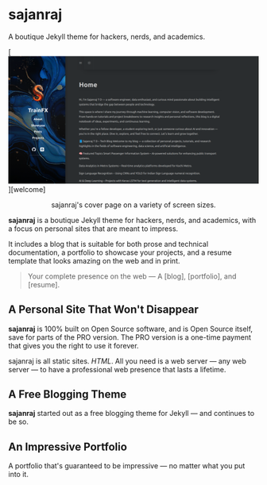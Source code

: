 

# sajanraj

A boutique Jekyll theme for hackers, nerds, and academics.  




[![Screenshot](/assets/img/home.png)][welcome]

<p align="center">sajanraj's cover page on a variety of screen sizes.



**sajanraj** is a boutique Jekyll theme for hackers, nerds, and academics, with a focus on personal sites that are meant to impress. 

It includes a blog that is suitable for both prose and technical documentation, a portfolio to showcase your projects, and a resume template that looks amazing on the web and in print.

> Your complete presence on the web — A [blog], [portfolio], and [resume].



## A Personal Site That Won't Disappear

**sajanraj** is 100% built on Open Source software, and is Open Source itself, save for parts of the PRO version. The PRO version is a one-time payment that gives you the right to use it forever.

sajanraj is all static sites. _HTML_. All you need is a web server — any web server — to have a professional web presence that lasts a lifetime.


## A Free Blogging Theme
**sajanraj** started out as a free blogging theme for Jekyll — and continues to be so.

<!--posts-->


## An Impressive Portfolio
A portfolio that's guaranteed to be impressive — no matter what you put into it.


